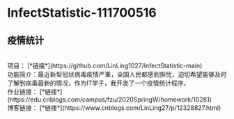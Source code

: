 # InfectStatistic-111700516
## 疫情统计
<br/>
项目：
[*链接*](https://github.com/LinLing1027/InfectStatistic-main)
<br/>
功能简介：最近新型冠状病毒疫情严重，全国人民都感到担忧，迫切希望能够及时了解到病毒最新的情况，作为IT学子，我开发了一个疫情统计程序。
<br/>
作业链接：
[*链接*](https://edu.cnblogs.com/campus/fzu/2020SpringW/homework/10281)
<br/>
博客链接：
[*链接*](https://www.cnblogs.com/LinLing27/p/12328827.html)
